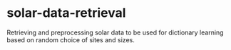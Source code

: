 # solar-data-retrieval

Retrieving and preprocessing solar data to be used for dictionary learning based on random choice of sites and sizes. 
